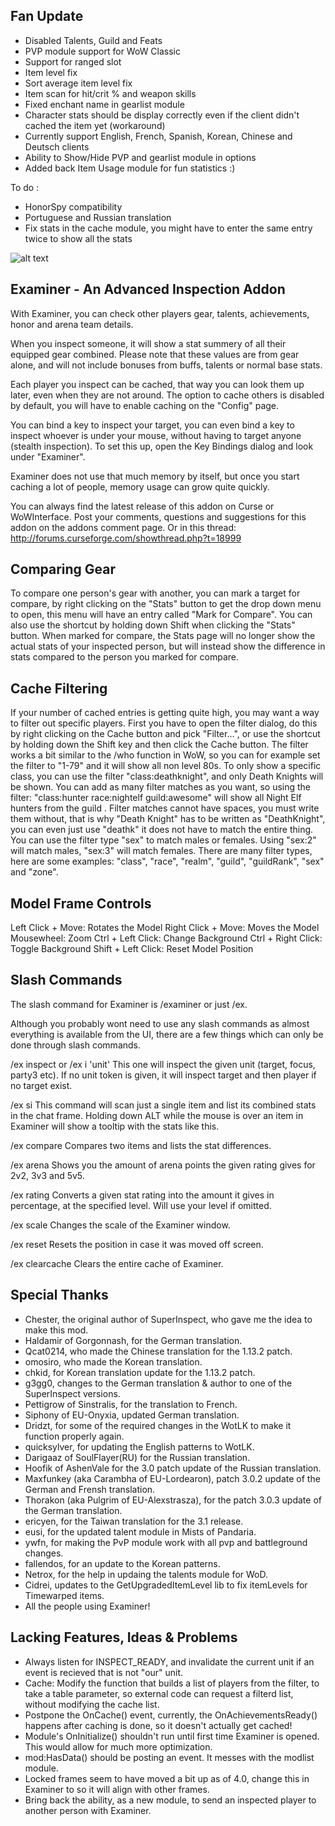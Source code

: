 Fan Update
---------------------------------------
* Disabled Talents, Guild and Feats
* PVP module support for WoW Classic
* Support for ranged slot
* Item level fix
* Sort average item level fix
* Item scan for hit/crit % and weapon skills
* Fixed enchant name in gearlist module
* Character stats should be display correctly even if the client didn't cached the item yet (workaround)
* Currently support English, French, Spanish, Korean, Chinese and Deutsch clients
* Ability to Show/Hide PVP and gearlist module in options
* Added back Item Usage module for fun statistics :)

To do :
* HonorSpy compatibility
* Portuguese and Russian translation
* Fix stats in the cache module, you might have to enter the same entry twice to show all the stats

![alt text](https://i.imgur.com/voq7odP.jpg)

Examiner - An Advanced Inspection Addon
---------------------------------------
With Examiner, you can check other players gear, talents, achievements, honor and arena team details.

When you inspect someone, it will show a stat summery of all their equipped gear combined.
Please note that these values are from gear alone, and will not include bonuses from buffs, talents or normal base stats.

Each player you inspect can be cached, that way you can look them up later, even when they are not around.
The option to cache others is disabled by default, you will have to enable caching on the "Config" page.

You can bind a key to inspect your target, you can even bind a key to inspect whoever is under your mouse, without having to target anyone (stealth inspection).
To set this up, open the Key Bindings dialog and look under "Examiner".

Examiner does not use that much memory by itself, but once you start caching a lot of people, memory usage can grow quite quickly.

You can always find the latest release of this addon on Curse or WoWInterface.
Post your comments, questions and suggestions for this addon on the addons comment page.
Or in this thread: http://forums.curseforge.com/showthread.php?t=18999

Comparing Gear
--------------
To compare one person's gear with another, you can mark a target for compare, by right clicking on the "Stats" button to get the drop down menu to open,
this menu will have an entry called "Mark for Compare". You can also use the shortcut by holding down Shift when clicking the "Stats" button.
When marked for compare, the Stats page will no longer show the actual stats of your inspected person, but will instead show the difference in stats
compared to the person you marked for compare.

Cache Filtering
---------------
If your number of cached entries is getting quite high, you may want a way to filter out specific players.
First you have to open the filter dialog, do this by right clicking on the Cache button and pick "Filter...", or use the shortcut by holding down the Shift key and then click the Cache button.
The filter works a bit similar to the /who function in WoW, so you can for example set the filter to "1-79" and it will show all non level 80s.
To only show a specific class, you can use the filter "class:deathknight", and only Death Knights will be shown.
You can add as many filter matches as you want, so using the filter: "class:hunter race:nightelf guild:awesome" will show all Night Elf hunters from the guild <Awesome>.
Filter matches cannot have spaces, you must write them without, that is why "Death Knight" has to be written as "DeathKnight", you can even just use "deathk" it does not have to match the entire thing.
You can use the filter type "sex" to match males or females. Using "sex:2" will match males, "sex:3" will match females.
There are many filter types, here are some examples: "class", "race", "realm", "guild", "guildRank", "sex" and "zone".

Model Frame Controls
--------------------
Left Click + Move:		Rotates the Model
Right Click + Move:		Moves the Model
Mousewheel:				Zoom
Ctrl + Left Click:		Change Background
Ctrl + Right Click:		Toggle Background
Shift + Left Click:		Reset Model Position 

Slash Commands
--------------
The slash command for Examiner is /examiner or just /ex.

Although you probably wont need to use any slash commands as almost everything is available from the UI,
there are a few things which can only be done through slash commands.

/ex inspect <unit> or /ex i 'unit'
This one will inspect the given unit (target, focus, party3 etc). If no unit token is given, it will inspect target and then player if no target exist.

/ex si <itemLink>
This command will scan just a single item and list its combined stats in the chat frame.
Holding down ALT while the mouse is over an item in Examiner will show a tooltip with the stats like this.

/ex compare <itemLink1> <itemLink2>
Compares two items and lists the stat differences.

/ex arena <rating>
Shows you the amount of arena points the given rating gives for 2v2, 3v3 and 5v5.

/ex rating <stat> <rating> <level>
Converts a given stat rating into the amount it gives in percentage, at the specified level. Will use your level if omitted.

/ex scale <value>
Changes the scale of the Examiner window.

/ex reset
Resets the position in case it was moved off screen.

/ex clearcache
Clears the entire cache of Examiner.

Special Thanks
--------------
- Chester, the original author of SuperInspect, who gave me the idea to make this mod.
- Haldamir of Gorgonnash, for the German translation.
- Qcat0214, who made the Chinese translation for the 1.13.2 patch.
- omosiro, who made the Korean translation.
- chkid, for Korean translation update for the 1.13.2 patch.
- g3gg0, changes to the German translation & author to one of the SuperInspect versions.
- Pettigrow of Sinstralis, for the translation to French.
- Siphony of EU-Onyxia, updated German translation.
- Dridzt, for some of the required changes in the WotLK to make it function properly again.
- quicksylver, for updating the English patterns to WotLK.
- Darigaaz of SoulFlayer(RU) for the Russian translation.
- Hoofik of AshenVale for the 3.0 patch update of the Russian translation.
- Maxfunkey (aka Carambha of EU-Lordearon), patch 3.0.2 update of the German and Frensh translation.
- Thorakon (aka Pulgrim of EU-Alexstrasza), for the patch 3.0.3 update of the German translation.
- ericyen, for the Taiwan translation for the 3.1 release.
- eusi, for the updated talent module in Mists of Pandaria.
- ywfn, for making the PvP module work with all pvp and battleground changes.
- fallendos, for an update to the Korean patterns.
- Netrox, for the help in updaing the talents module for WoD.
- Cidrei, updates to the GetUpgradedItemLevel lib to fix itemLevels for Timewarped items.
- All the people using Examiner!

Lacking Features, Ideas & Problems
----------------------------------
- Always listen for INSPECT_READY, and invalidate the current unit if an event is recieved that is not "our" unit.
- Cache: Modify the function that builds a list of players from the filter, to take a table parameter, so external code can request a filterd list, without modifying the cache list.
- Postpone the OnCache() event, currently, the OnAchievementsReady() happens after caching is done, so it doesn't actually get cached!
- Module's OnInitialize() shouldn't run until first time Examiner is opened. This would allow for much more optimization.
- mod:HasData() should be posting an event. It messes with the modlist module.
- Locked frames seem to have moved a bit up as of 4.0, change this in Examiner to so it will align with other frames.
- Bring back the ability, as a new module, to send an inspected player to another person with Examiner.
